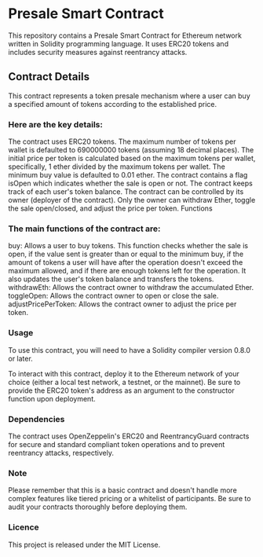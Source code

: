 
# Presale Smart Contract
This repository contains a Presale Smart Contract for Ethereum network written in Solidity programming language. It uses ERC20 tokens and includes security measures against reentrancy attacks.

## Contract Details
This contract represents a token presale mechanism where a user can buy a specified amount of tokens according to the established price.

### Here are the key details:

The contract uses ERC20 tokens.
The maximum number of tokens per wallet is defaulted to 690000000 tokens (assuming 18 decimal places).
The initial price per token is calculated based on the maximum tokens per wallet, specifically, 1 ether divided by the maximum tokens per wallet.
The minimum buy value is defaulted to 0.01 ether.
The contract contains a flag isOpen which indicates whether the sale is open or not.
The contract keeps track of each user's token balance.
The contract can be controlled by its owner (deployer of the contract). Only the owner can withdraw Ether, toggle the sale open/closed, and adjust the price per token.
Functions
### The main functions of the contract are:

buy: Allows a user to buy tokens. This function checks whether the sale is open, if the value sent is greater than or equal to the minimum buy, if the amount of tokens a user will have after the operation doesn't exceed the maximum allowed, and if there are enough tokens left for the operation. It also updates the user's token balance and transfers the tokens.
withdrawEth: Allows the contract owner to withdraw the accumulated Ether.
toggleOpen: Allows the contract owner to open or close the sale.
adjustPricePerToken: Allows the contract owner to adjust the price per token.
### Usage
To use this contract, you will need to have a Solidity compiler version 0.8.0 or later.

To interact with this contract, deploy it to the Ethereum network of your choice (either a local test network, a testnet, or the mainnet). Be sure to provide the ERC20 token's address as an argument to the constructor function upon deployment.

### Dependencies
The contract uses OpenZeppelin's ERC20 and ReentrancyGuard contracts for secure and standard compliant token operations and to prevent reentrancy attacks, respectively.

### Note
Please remember that this is a basic contract and doesn't handle more complex features like tiered pricing or a whitelist of participants. Be sure to audit your contracts thoroughly before deploying them.

### Licence
This project is released under the MIT License.
